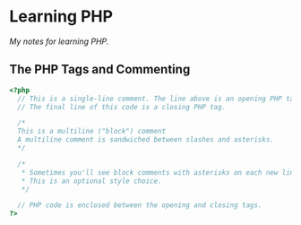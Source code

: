 # Learning PHP
*My notes for learning PHP.*

## The PHP Tags and Commenting
```php
<?php  
  // This is a single-line comment. The line above is an opening PHP tag.
  // The final line of this code is a closing PHP tag.

  /*
  This is a multiline ("block") comment
  A multiline comment is sandwiched between slashes and asterisks.
  */

  /*
   * Sometimes you'll see block comments with asterisks on each new line.
   * This is an optional style choice.
   */

  // PHP code is enclosed between the opening and closing tags.
?>
```
